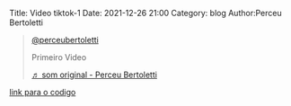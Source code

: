 Title: Video tiktok-1
Date: 2021-12-26 21:00
Category: blog
Author:Perceu Bertoletti


<blockquote class="tiktok-embed" cite="https://www.tiktok.com/@perceubertoletti/video/7046183804414921990" data-video-id="7046183804414921990" style="max-width: 605px;min-width: 325px;" > <section> <a target="_blank" title="@perceubertoletti" href="https://www.tiktok.com/@perceubertoletti">@perceubertoletti</a> <p>Primeiro Video</p> <a target="_blank" title="♬ som original - Perceu Bertoletti" href="https://www.tiktok.com/music/som-original-7046183707937475334">♬ som original - Perceu Bertoletti</a> </section> </blockquote> <script async src="https://www.tiktok.com/embed.js"></script>

[link para o codigo](https://github.com/Perceu/tiktok/blob/main/python/tiktok1.py)